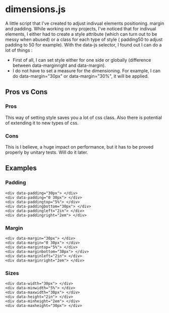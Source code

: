 # dimensions.js
A little script that I've created to adjust indivual elements positioning. margin and padding. While working on my projects, I've noticed that for indivual elements, I either had to create a style attribute (which can turn out to be messy when abused) or a class for each type of style ( padding50 to adjust padding to 50 for example). With the data-js selector, I found out I can do a lot of things :

* First of all, I can set style either for one side or globally (difference between data-marginright and data-margin).
* I do not have to set a measure for the dimensioning. For example, I can do data-margin="30px" or data-margin="30%", it will be applied.

## Pros vs Cons

### Pros 
This way of setting style saves you a lot of css class. Also there is potential of extending it to new types of css.

### Cons
This is I believe, a huge impact on performance, but it has to be proved properly by unitary tests. Will do it later.

## Examples

### Padding
~~~
<div data-padding="30px"> </div>
<div data-padding="0 30px"> </div>
<div data-paddingtop="5%"> </div>
<div data-paddingbottom="30px"> </div>
<div data-paddingleft="2in"> </div>
<div data-paddingright="2em"> </div>
~~~


### Margin
~~~
<div data-margin="30px"> </div>
<div data-margin="0 30px"> </div>
<div data-margintop="5%"> </div>
<div data-marginbottom="30px"> </div>
<div data-marginleft="2in"> </div>
<div data-marginright="2em"> </div>
~~~

### Sizes
~~~
<div data-width="30px"> </div>
<div data-minwidth="5%"> </div>
<div data-maxwidth="30px"> </div>
<div data-height="2in"> </div>
<div data-minheight="2em"> </div>
<div data-maxheight="30px"> </div>
~~~

